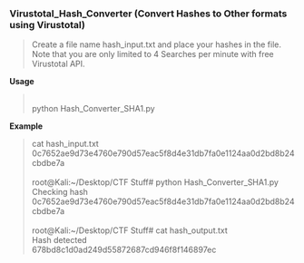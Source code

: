 <h3> Virustotal_Hash_Converter (Convert Hashes to Other formats using Virustotal) </h3>

> Create a file name hash_input.txt and place your hashes in the file.  
Note that you are only limited to 4 Searches per minute with free Virustotal API.  

<b> Usage </b>  
> <br> python Hash_Converter_SHA1.py

<b>Example </b>         
> cat hash_input.txt   
> 0c7652ae9d73e4760e790d57eac5f8d4e31db7fa0e1124aa0d2bd8b24cbdbe7a   
> <br> root@Kali:~/Desktop/CTF Stuff# python Hash_Converter_SHA1.py    
> Checking hash 0c7652ae9d73e4760e790d57eac5f8d4e31db7fa0e1124aa0d2bd8b24cbdbe7a   
> <br> root@Kali:~/Desktop/CTF Stuff# cat hash_output.txt   
> Hash detected   
> 678bd8c1d0ad249d55872687cd946f8f146897ec  
